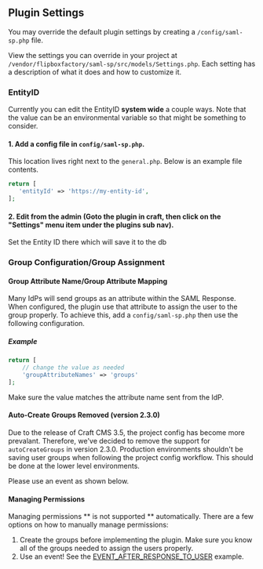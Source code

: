 ## Plugin Settings
You may override the default plugin settings by creating a `/config/saml-sp.php` file.

View the settings you can override in your project at `/vendor/flipboxfactory/saml-sp/src/models/Settings.php`. Each setting has a description of what it does and how to customize it.

### EntityID
Currently you can edit the EntityID **system wide** a couple ways. Note that the value can be an environmental variable so that might be something to consider.

#### 1. Add a config file in `config/saml-sp.php`.
This location lives right next to the `general.php`. Below is an example file contents.

```php
return [
   'entityId' => 'https://my-entity-id',
];
```

#### 2. Edit from the admin (Goto the plugin in craft, then click on the "Settings" menu item under the plugins sub nav).
Set the Entity ID there which will save it to the db

### Group Configuration/Group Assignment
#### Group Attribute Name/Group Attribute Mapping
Many IdPs will send groups as an attribute within the SAML Response. When configured, the plugin use that attribute to
 assign the user to the group properly. To achieve this,  add a `config/saml-sp.php` then use the
 following configuration.
##### Example
```php
return [
    // change the value as needed
    'groupAttributeNames' => 'groups'
];
```

Make sure the value matches the attribute name sent from the IdP. 

#### Auto-Create Groups Removed (version 2.3.0)
Due to the release of Craft CMS 3.5, the project config has become more prevalant. Therefore, we've decided 
to remove the support for `autoCreateGroups` in version 2.3.0. Production environments shouldn't be saving user 
groups when following the project config workflow. This should be done at the lower level environments.

Please use an event as shown below.

#### Managing Permissions
Managing permissions ** is not supported ** automatically. There are a few options on how to manually manage 
permissions:
1. Create the groups before implementing the plugin. Make sure you know all of the groups needed to assign the users
properly.
2. Use an event! See the [EVENT_AFTER_RESPONSE_TO_USER](/configure/events.html#assign-user-to-a-user-group-based-on-a-property) example.

